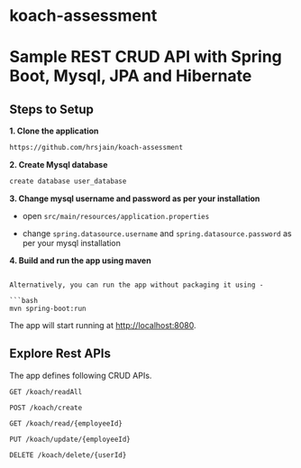 # koach-assessment


# Sample REST CRUD API with Spring Boot, Mysql, JPA and Hibernate 

## Steps to Setup

**1. Clone the application**

```bash
https://github.com/hrsjain/koach-assessment
```

**2. Create Mysql database**
```bash
create database user_database
```

**3. Change mysql username and password as per your installation**

+ open `src/main/resources/application.properties`

+ change `spring.datasource.username` and `spring.datasource.password` as per your mysql installation

**4. Build and run the app using maven**



```

Alternatively, you can run the app without packaging it using -

```bash
mvn spring-boot:run
```

The app will start running at <http://localhost:8080>.

## Explore Rest APIs

The app defines following CRUD APIs.

    GET /koach/readAll
    
    POST /koach/create
    
    GET /koach/read/{employeeId}
    
    PUT /koach/update/{employeeId}
    
    DELETE /koach/delete/{userId}

